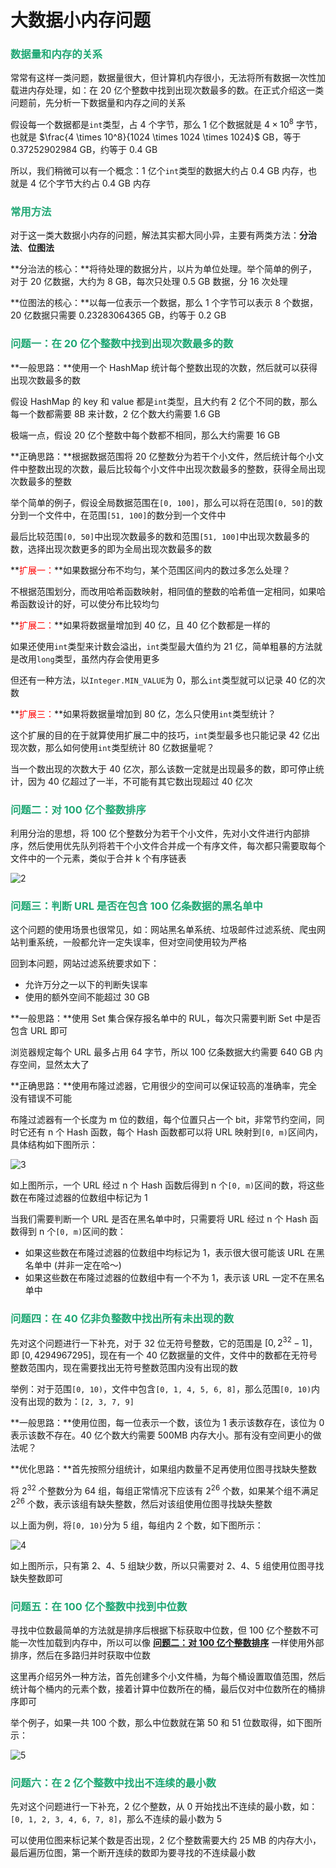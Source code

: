 # 大数据小内存问题

### <font color=#1FA774>数据量和内存的关系</font>

常常有这样一类问题，数据量很大，但计算机内存很小，无法将所有数据一次性加载进内存处理，如：在 20 亿个整数中找到出现次数最多的数。在正式介绍这一类问题前，先分析一下数据量和内存之间的关系

假设每一个数据都是`int`类型，占 4 个字节，那么 1 亿个数据就是 $4 \times 10^8$ 字节，也就是 $\frac{4 \times 10^8}{1024 \times 1024 \times 1024}$ GB，等于 0.37252902984 GB，约等于 0.4 GB

所以，我们稍微可以有一个概念：1 亿个`int`类型的数据大约占 0.4 GB 内存，也就是 4 亿个字节大约占 0.4 GB 内存

### <font color=#1FA774>常用方法</font>

对于这一类大数据小内存的问题，解法其实都大同小异，主要有两类方法：**分治法**、**位图法**

**分治法的核心：**将待处理的数据分片，以片为单位处理。举个简单的例子，对于 20 亿数据，大约为 8 GB，每次只处理 0.5 GB 数据，分 16 次处理

**位图法的核心：**以每一位表示一个数据，那么 1 个字节可以表示 8 个数据，20 亿数据只需要 0.23283064365 GB，约等于 0.2 GB

### <font color=#1FA774>问题一：在 20 亿个整数中找到出现次数最多的数</font>

**一般思路：**使用一个 HashMap 统计每个整数出现的次数，然后就可以获得出现次数最多的数

假设 HashMap 的 key 和 value 都是`int`类型，且大约有 2 亿个不同的数，那么每一个数都需要 8B 来计数，2 亿个数大约需要 1.6 GB

极端一点，假设 20 亿个整数中每个数都不相同，那么大约需要 16 GB

**正确思路：**根据数据范围将 20 亿整数分为若干个小文件，然后统计每个小文件中整数出现的次数，最后比较每个小文件中出现次数最多的整数，获得全局出现次数最多的整数

举个简单的例子，假设全局数据范围在`[0, 100]`，那么可以将在范围`[0, 50]`的数分到一个文件中，在范围`[51, 100]`的数分到一个文件中

最后比较范围`[0, 50]`中出现次数最多的数和范围`[51, 100]`中出现次数最多的数，选择出现次数更多的即为全局出现次数最多的数

**<font color='red'>扩展一：</font>**如果数据分布不均匀，某个范围区间内的数过多怎么处理？

不根据范围划分，而改用哈希函数映射，相同值的整数的哈希值一定相同，如果哈希函数设计的好，可以使分布比较均匀

**<font color='red'>扩展二：</font>**如果将数据量增加到 40 亿，且 40 亿个数都是一样的

如果还使用`int`类型来计数会溢出，`int`类型最大值约为 21 亿，简单粗暴的方法就是改用`long`类型，虽然内存会使用更多

但还有一种方法，以`Integer.MIN_VALUE`为 0，那么`int`类型就可以记录 40 亿的次数

**<font color='red'>扩展三：</font>**如果将数据量增加到 80 亿，怎么只使用`int`类型统计？

这个扩展的目的在于就算使用扩展二中的技巧，`int`类型最多也只能记录 42 亿出现次数，那么如何使用`int`类型统计 80 亿数据量呢？

当一个数出现的次数大于 40 亿次，那么该数一定就是出现最多的数，即可停止统计，因为 40 亿超过了一半，不可能有其它数出现超过 40 亿次

### <font color=#1FA774>问题二：对 100 亿个整数排序</font>

利用分治的思想，将 100 亿个整数分为若干个小文件，先对小文件进行内部排序，然后使用优先队列将若干个小文件合并成一个有序文件，每次都只需要取每个文件中的一个元素，类似于合并 k 个有序链表

![2](https://cdn.jsdelivr.net/gh/LFool/new-image-hosting@master/20230610/0115211686330921J4BRo72.svg)

### <font color=#1FA774>问题三：判断 URL 是否在包含 100 亿条数据的黑名单中</font>

这个问题的使用场景也很常见，如：网站黑名单系统、垃圾邮件过滤系统、爬虫网站判重系统，一般都允许一定失误率，但对空间使用较为严格

回到本问题，网站过滤系统要求如下：

- 允许万分之一以下的判断失误率
- 使用的额外空间不能超过 30 GB

**一般思路：**使用 Set 集合保存报名单中的 RUL，每次只需要判断 Set 中是否包含 URL 即可

浏览器规定每个 URL 最多占用 64 字节，所以 100 亿条数据大约需要 640 GB 内存空间，显然太大了

**正确思路：**使用布隆过滤器，它用很少的空间可以保证较高的准确率，完全没有错误不可能

布隆过滤器有一个长度为 m 位的数组，每个位置只占一个 bit，非常节约空间，同时它还有 n 个 Hash 函数，每个 Hash 函数都可以将 URL 映射到`[0, m)`区间内，具体结构如下图所示：

![3](https://cdn.jsdelivr.net/gh/LFool/new-image-hosting@master/20230610/0241021686336062vK57q63.svg)

如上图所示，一个 URL 经过 n 个 Hash 函数后得到 n 个`[0, m)`区间的数，将这些数在布隆过滤器的位数组中标记为 1

当我们需要判断一个 URL 是否在黑名单中时，只需要将 URL 经过 n 个 Hash 函数得到 n 个`[0, m)`区间的数：

- 如果这些数在布隆过滤器的位数组中均标记为 1，表示很大很可能该 URL 在黑名单中 (并非一定在哈～)
- 如果这些数在布隆过滤器的位数组中有一个不为 1，表示该 URL 一定不在黑名单中

### <font color=#1FA774>问题四：在 40 亿非负整数中找出所有未出现的数</font>

先对这个问题进行一下补充，对于 32 位无符号整数，它的范围是 $[0, 2^{32} - 1]$，即 $[0, 4294967295]$，现在有一个 40 亿数据量的文件，文件中的数都在无符号整数范围内，现在需要找出无符号整数范围内没有出现的数

举例：对于范围`[0, 10)`，文件中包含`[0, 1, 4, 5, 6, 8]`，那么范围`[0, 10)`内没有出现的数为：`[2, 3, 7, 9]`

**一般思路：**使用位图，每一位表示一个数，该位为 1 表示该数存在，该位为 0 表示该数不存在。40 亿个数大约需要 500MB 内存大小。那有没有空间更小的做法呢？

**优化思路：**首先按照分组统计，如果组内数量不足再使用位图寻找缺失整数

将 $2^{32}$ 个整数分为 64 组，每组正常情况下应该有 $2^{26}$ 个数，如果某个组不满足 $2^{26}$ 个数，表示该组有缺失整数，然后对该组使用位图寻找缺失整数

以上面为例，将`[0, 10)`分为 5 组，每组内 2 个数，如下图所示：

![4](https://cdn.jsdelivr.net/gh/LFool/new-image-hosting@master/20230610/0502181686344538jS6VwW4.svg)

如上图所示，只有第 2、4、5 组缺少数，所以只需要对 2、4、5 组使用位图寻找缺失整数即可

### <font color=#1FA774>问题五：在 100 亿个整数中找到中位数</font>

寻找中位数最简单的方法就是排序后根据下标获取中位数，但 100 亿个整数不可能一次性加载到内存中，所以可以像 **[问题二：对 100 亿个整数排序](./大数据小内存问题.html#问题二对-100-亿个整数排序)** 一样使用外部排序，然后在多路归并时获取中位数

这里再介绍另外一种方法，首先创建多个小文件桶，为每个桶设置取值范围，然后统计每个桶内的元素个数，接着计算中位数所在的桶，最后仅对中位数所在的桶排序即可

举个例子，如果一共 100 个数，那么中位数就在第 50 和 51 位数取得，如下图所示：

![5](https://cdn.jsdelivr.net/gh/LFool/new-image-hosting@master/20230610/0518391686345519En5WM75.svg)

### <font color=#1FA774>问题六：在 2 亿个整数中找出不连续的最小数</font>

先对这个问题进行一下补充，2 亿个整数，从 0 开始找出不连续的最小数，如：`[0, 1, 2, 3, 4, 6, 7, 8]`，那么不连续的最小数为 5

可以使用位图来标记某个数是否出现，2 亿个整数需要大约 25 MB 的内存大小，最后遍历位图，第一个断开连续的数即为要寻找的不连续最小数